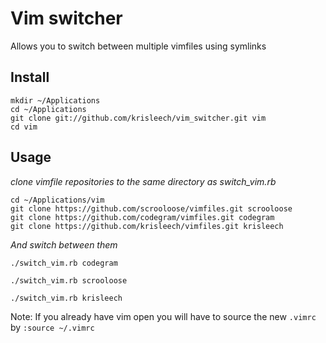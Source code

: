 # Vim switcher

Allows you to switch between multiple vimfiles using symlinks

## Install

    mkdir ~/Applications
    cd ~/Applications
    git clone git://github.com/krisleech/vim_switcher.git vim
    cd vim

## Usage

*clone vimfile repositories to the same directory as switch_vim.rb* 

    cd ~/Applications/vim
    git clone https://github.com/scrooloose/vimfiles.git scrooloose
    git clone https://github.com/codegram/vimfiles.git codegram
    git clone https://github.com/krisleech/vimfiles.git krisleech

*And switch between them*

`./switch_vim.rb codegram`

`./switch_vim.rb scrooloose`

`./switch_vim.rb krisleech`

Note: If you already have vim open you will have to source the new `.vimrc` by
`:source ~/.vimrc`
